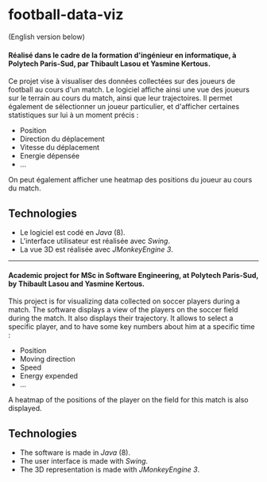 # football-data-viz

(English version below)

#### Réalisé dans le cadre de la formation d'ingénieur en informatique, à Polytech Paris-Sud, par Thibault Lasou et Yasmine Kertous.
Ce projet vise à visualiser des données collectées sur des joueurs de football au cours d'un match. 
Le logiciel affiche ainsi une vue des joueurs sur le terrain au cours du match, ainsi que leur trajectoires.
Il permet également de sélectionner un joueur particulier, et d'afficher certaines statistiques sur lui à un moment précis :
* Position 
* Direction du déplacement
* Vitesse du déplacement
* Energie dépensée
* ...

On peut également afficher une heatmap des positions du joueur au cours du match.


## Technologies
* Le logiciel est codé en _Java_ (8).
* L'interface utilisateur est réalisée avec _Swing_.
* La vue 3D est réalisée avec _JMonkeyEngine 3_.

----------------

#### Academic project for MSc in Software Engineering, at Polytech Paris-Sud, by Thibault Lasou and Yasmine Kertous.
This project is for visualizing data collected on soccer players during a match.
The software displays a view of the players on the soccer field during the match. It also displays their trajectory.
It allows to select a specific player, and to have some key numbers about him at a specific time :
* Position 
* Moving direction
* Speed
* Energy expended
* ...

A heatmap of the positions of the player on the field for this match is also displayed.

## Technologies
* The software is made in _Java_ (8).
* The user interface is made with _Swing_.
* The 3D representation is made with _JMonkeyEngine 3_.